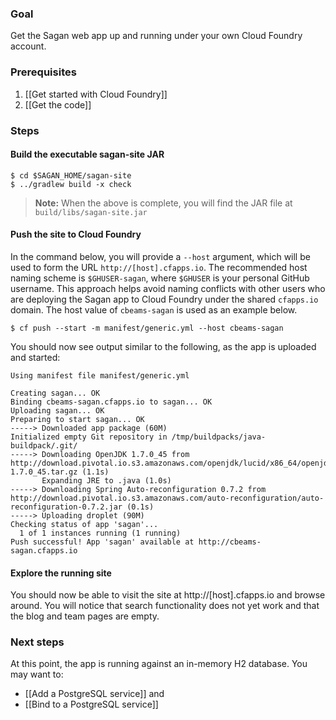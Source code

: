 ### Goal

Get the Sagan web app up and running under your own Cloud Foundry account.

### Prerequisites

1. [[Get started with Cloud Foundry]]
1. [[Get the code]]

### Steps

#### Build the executable sagan-site JAR

    $ cd $SAGAN_HOME/sagan-site
    $ ../gradlew build -x check

> **Note:** When the above is complete, you will find the JAR file at `build/libs/sagan-site.jar`

#### Push the site to Cloud Foundry

In the command below, you will provide a `--host` argument, which will be used to form the URL `http://[host].cfapps.io`. The recommended host naming scheme is `$GHUSER-sagan`, where `$GHUSER` is your personal GitHub username. This approach helps avoid naming conflicts with other users who are deploying the Sagan app to Cloud Foundry under the shared `cfapps.io` domain. The host value of `cbeams-sagan` is used as an example below.

    $ cf push --start -m manifest/generic.yml --host cbeams-sagan

You should now see output similar to the following, as the app is uploaded and started:

    Using manifest file manifest/generic.yml

    Creating sagan... OK
    Binding cbeams-sagan.cfapps.io to sagan... OK
    Uploading sagan... OK
    Preparing to start sagan... OK
    -----> Downloaded app package (60M)
    Initialized empty Git repository in /tmp/buildpacks/java-buildpack/.git/
    -----> Downloading OpenJDK 1.7.0_45 from http://download.pivotal.io.s3.amazonaws.com/openjdk/lucid/x86_64/openjdk-1.7.0_45.tar.gz (1.1s)
           Expanding JRE to .java (1.0s)
    -----> Downloading Spring Auto-reconfiguration 0.7.2 from http://download.pivotal.io.s3.amazonaws.com/auto-reconfiguration/auto-reconfiguration-0.7.2.jar (0.1s)
    -----> Uploading droplet (90M)
    Checking status of app 'sagan'...
      1 of 1 instances running (1 running)
    Push successful! App 'sagan' available at http://cbeams-sagan.cfapps.io


#### Explore the running site

You should now be able to visit the site at http://[host].cfapps.io and browse around. You will notice that search functionality does not yet work and that the blog and team pages are empty.


### Next steps

At this point, the app is running against an in-memory H2 database. You may want to:

 - [[Add a PostgreSQL service]] and
 - [[Bind to a PostgreSQL service]]
